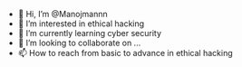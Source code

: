 - 👋 Hi, I’m @Manojmannn
- 👀 I’m interested in ethical hacking
- 🌱 I’m currently learning cyber security 
- 💞️ I’m looking to collaborate on ...
- 📫 How to reach from basic to advance in ethical hacking 

<!---
Manojmannn/Manojmannn is a ✨ special ✨ repository because its `README.md` (this file) appears on your GitHub profile.
You can click the Preview link to take a look at your changes.
--->
